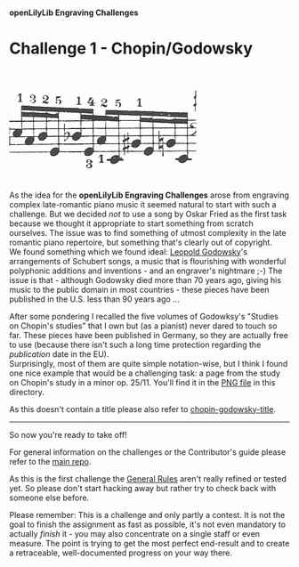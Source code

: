 #### openLilyLib Engraving Challenges

# Challenge 1 - Chopin/Godowsky

[![](chopin-godowsky-small.png)](chopin-godowsky.png)

As the idea for the **openLilyLib Engraving Challenges** arose from engraving complex
late-romantic piano music it seemed natural to start with such a challenge.
But we decided *not* to use a song by Oskar Fried as the first task because we thought
it appropriate to start something from scratch ourselves. The issue was to find something
of utmost complexity in the late romantic piano repertoire, but something that's clearly out of copyright.  
We found something which we found ideal:
[Leopold Godowsky](http://en.wikipedia.org/wiki/Leopold_Godowsky)'s
arrangements of Schubert songs, a music that is flourishing with wonderful polyphonic
additions and inventions - and an engraver's nightmare ;-)
The issue is that - although Godowsky died more than 70 years ago, giving his music
to the public domain in most countries - these pieces have been published in the U.S.
less than 90 years ago ...

After some pondering I recalled the five volumes of Godowksy's "Studies on Chopin's studies"
that I own but (as a pianist) never dared to touch so far. These pieces have been published
in Germany, so they are actually free to use (because there isn't such a long time protection
regarding the *publication* date in the EU).  
Surprisingly, most of them are quite simple notation-wise, but I think I found one nice example
that would be a challenging task: a page from the study on Chopin's study in a minor op. 25/11.
You'll find it in the [PNG file](chopin-godowsky.png) in this directory.

As this doesn't contain a title please also refer to
[chopin-godowsky-title](titles.md).

---

So now you're ready to take off!

For general information on the challenges or the Contributor's guide please refer to the
[main repo](https://github.com/engraving-challenges/main).

As this is the first challenge the
[General Rules](https://github.com/engraving-challenges/main/blob/master/general-rules.md)
aren't really refined or tested yet. So please don't start hacking away but rather try to check back
with someone else before.

Please remember: This is a challenge and only partly a contest. It is not the goal to finish
the assignment as fast as possible, it's not even mandatory to actually *finish* it -
you may also concentrate on a single staff or even measure. The point is trying to get the
most perfect end-result and to create a retraceable, well-documented progress on your way
there.
